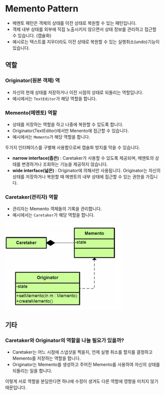 # Memento Pattern

- 메멘토 패턴은 객체의 상태를 이전 상태로 복원할 수 있는 패턴입니다.
- 객체 내부 상태를 외부에 직접 노출시키지 않으면서 상태 정보를 관리하고 접근할 수 있습니다. (캡슐화)
- 예시로는 텍스트를 지우더라도 이전 상태로 복원할 수 있는 실행취소(undo)기능이 있습니다. 

## 역할

### Originator(원본 객체) 역

- 자신의 현재 상태를 저장하거나 이전 시점의 상태로 되돌리는 역할입니다.
- 예시에서는 `TextEditor`가 해당 역할을 합니다.

### Memento(메멘토) 역할

- 상태를 저장하는 역할을 하고 나중에 복원할 수 있도록 합니다.
- Originator(TextEditor)에서만 Menento에 접근할 수 있습니다.
- 예시에서는 `Memento`가 해당 역할을 합니다.

두가지 인터페이스를 구별해 사용함으로써 캡슐화 방지를 막을 수 있습니다.

- **narrow interface(좁은)** : Caretaker가 사용할 수 있도록 제공되며, 메멘토의 상태를 변경하거나 조회하는 기능을 제공하지 않습니다.
- **wide interface(넓은)** : Originator에 의해서만 사용됩니다. Originator는 자신의 상태를 저장하거나 복원할 때 메멘토의 내부 상태에 접근할 수 있는 권한을 가집니다.

### Caretaker(관리자) 역할

- 관리자는 Memento 객체들의 기록을 관리합니다.
- 예시에서는 `Caretaker`가 해당 역할을 합니다.

![메멘토 패턴](../image/memento.png)

## 기타

### Caretaker와 Originator의 역할을 나눌 필요가 있을까?

- Caretaker는 어느 시점에 스냅샷을 찍을지, 언제 실행 취소를 할지를 결정하고 Memento를 저장하는 역할을 합니다.
- Originator는 Memento를 생성하고 주어진 Memento를 사용하여 자신의 상태를 되돌리는 일을 합니다.

이렇게 서로 역할을 분담한다면 하나에 수정이 생겨도 다른 역할에 영향을 미치지 않기 때문입니다.
